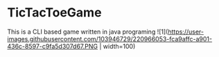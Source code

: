 # TicTacToeGame
This is a CLI based game written in java programing
![1](https://user-images.githubusercontent.com/103946729/220966053-fca9affc-a901-436c-8597-c9fa5d307d67.PNG  | width=100)
